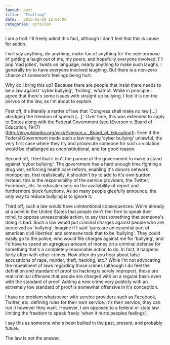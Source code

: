```yaml
---
layout: post
title:  "Trolling"
date:   2015-03-20 12:00:00
categories: activism
---
```


I am a troll. I'll freely admit this fact, although I don't feel that this is cause for action.

I will say anything, do anything, make fun of anything for the sole purpose of getting a laugh out of me, my peers, and hopefully everyone involved. I'll pop 'dad jokes', twists on language, nearly anything to make such laughs. I generally try to have everyone involved laughing. But there is a non-zero chance of someone's feelings being hurt.

Why do I bring this up? Because there are people that insist there needs to be a law against 'cyber bullying', 'trolling', whatnot. While in principle I agree that there's some issues with straight up bullying, I feel it is not the pervue of the law, as I'm about to explain.

First off, it's literally a matter of law that 'Congress shall make no law \[...\] abridging the freedom of speech \[...\].' Over time, this was extended to apply to States along with the Federal Government (see (Everson v. Board of Education, 1947)[http://en.wikipedia.org/wiki/Everson_v._Board_of_Education]). Even if the Federal Government made such a law making 'cyber bullying' unlawful, the very first case where they try and prosecute someone for such a violation would be challanged as unconstitutional, and for good reason.

Second off, I feel that it isn't the purvue of the government to make a stand against 'cyber bullying'. The government has a hard enough time fighting a drug war, enforcing health care reform, enabling it's donors network monopolies, that realistically, it shouldn't try to add to it's own burden. Instead, this is the responsibility of the service providers, the Twitter, Facebook, etc. to educate users on the availability of report and furthermore block functions. As so many people gleefully announce, the only way to reduce bullying is to ignore it.

Third off, such a law would have unintentional consequences. We're already at a point in the United States that people don't feel free to speak their mind, to oppose unreasonable action, to say that something that someone's doing is bad. Such a law would put criminal charges against people who are perceived as 'bullying'. Imagine if I said 'guns are an essential part of american civil liberties' and someone took that to be 'bullying'. They could easily go to the police, who would file charges against me for 'bullying', and I'd have to spend an agregious amount of money on a criminal defense for something that's a completely reasonable action to do. In fact, it happens fairly often with other crimes. How often do you hear about false accusations of rape, murder, theft, hacking, etc.? While I'm not advocating the repealment of laws regarding those crimes (although I do feel the definition and standard of proof on hacking is sorely improper), these are real criminal offenses that people are charged with on a regular basis even with the standard of proof. Adding a new crime very publicly with an extremely low standard of proof is somewhat offensive in it's conception.

I have no problem whatsoever with service providers such as Facebook, Twitter, etc. defining rules for their own service. It's their service, they can run it however they want. However, I am opposed to a federal or state law limiting the freedom to speak freely 'when it hurts peoples feelings'.

I say this as someone who's been bullied in the past, present, and probably future.

The law is not the answer.
